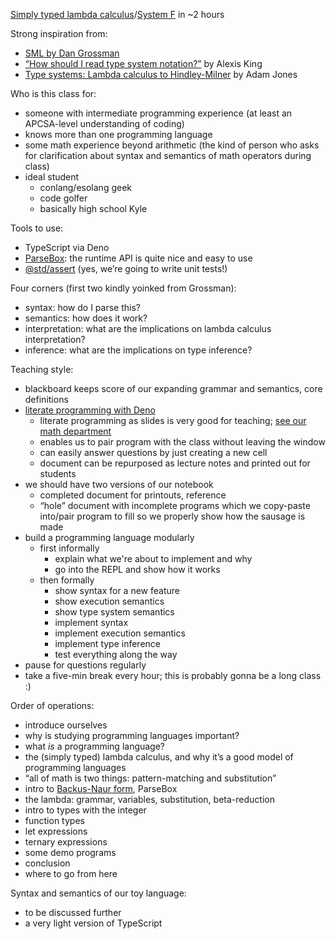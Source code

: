 [Simply typed lambda calculus](https://en.wikipedia.org/wiki/Simply_typed_lambda_calculus)/[System F](https://en.wikipedia.org/wiki/System_F)
in \~2 hours

Strong inspiration from:

- [SML by Dan Grossman](https://www.youtube.com/playlist?list=PL-eVNDa9MNJczU4ZjhJDT8rIcCa12DyAx)
- [“How should I read type system notation?”](https://langdev.stackexchange.com/questions/2692/how-should-i-read-type-system-notation)
  by Alexis King
- [Type systems: Lambda calculus to Hindley-Milner](https://www.youtube.com/playlist?list=PLoyEIY-nZq_uipRkxG79uzAgfqDuHzot-)
  by Adam Jones

Who is this class for:

- someone with intermediate programming experience (at least an APCSA-level
  understanding of coding)
- knows more than one programming language
- some math experience beyond arithmetic (the kind of person who asks for
  clarification about syntax and semantics of math operators during class)
- ideal student
  - conlang/esolang geek
  - code golfer
  - basically high school Kyle

Tools to use:

- TypeScript via Deno
- [ParseBox](https://github.com/sinclairzx81/parsebox): the runtime API is quite
  nice and easy to use
- [@std/assert](https://docs.deno.com/runtime/fundamentals/testing/) (yes, we’re
  going to write unit tests\!)

Four corners (first two kindly yoinked from Grossman):

- syntax: how do I parse this?
- semantics: how does it work?
- interpretation: what are the implications on lambda calculus interpretation?
- inference: what are the implications on type inference?

Teaching style:

- blackboard keeps score of our expanding grammar and semantics, core
  definitions
- [literate programming with Deno](https://docs.deno.com/runtime/reference/cli/jupyter/)
  - literate programming as slides is very good for teaching;
    [see our math department](https://github.com/mitmath/)
  - enables us to pair program with the class without leaving the window
  - can easily answer questions by just creating a new cell
  - document can be repurposed as lecture notes and printed out for students
- we should have two versions of our notebook
  - completed document for printouts, reference
  - “hole” document with incomplete programs which we copy-paste into/pair
    program to fill so we properly show how the sausage is made
- build a programming language modularly
  - first informally
    - explain what we're about to implement and why
    - go into the REPL and show how it works
  - then formally
    - show syntax for a new feature
    - show execution semantics
    - show type system semantics
    - implement syntax
    - implement execution semantics
    - implement type inference
    - test everything along the way
- pause for questions regularly
- take a five-min break every hour; this is probably gonna be a long class :)

Order of operations:

- introduce ourselves
- why is studying programming languages important?
- what _is_ a programming language?
- the (simply typed) lambda calculus, and why it’s a good model of programming
  languages
- “all of math is two things: pattern-matching and substitution”
- intro to
  [Backus-Naur form](https://en.wikipedia.org/wiki/Backus%E2%80%93Naur_form),
  ParseBox
- the lambda: grammar, variables, substitution, beta-reduction
- intro to types with the integer
- function types
- let expressions
- ternary expressions
- some demo programs
- conclusion
- where to go from here

Syntax and semantics of our toy language:

- to be discussed further
- a very light version of TypeScript
